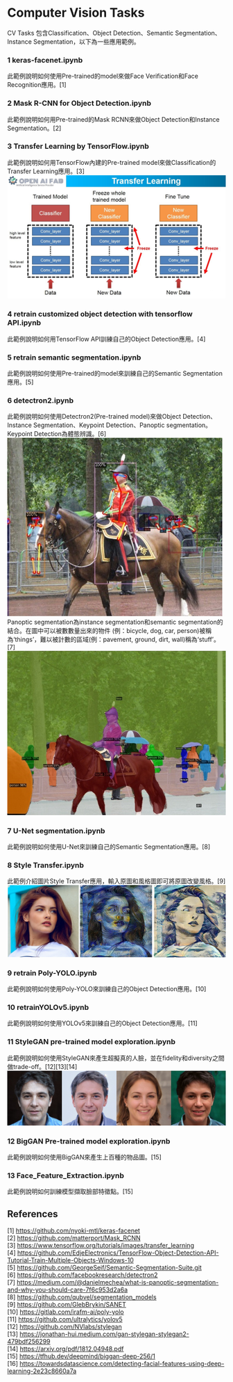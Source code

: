 # Computer Vision Tasks
CV Tasks 包含Classification、Object Detection、Semantic Segmentation、Instance Segmentation，以下為一些應用範例。
### 1 keras-facenet.ipynb
此範例說明如何使用Pre-trained的model來做Face Verification和Face Recognition應用。[1]  
### 2 Mask R-CNN for Object Detection.ipynb
此範例說明如何用Pre-trained的Mask RCNN來做Object Detection和Instance Segmentation。[2]  
### 3 Transfer Learning by TensorFlow.ipynb
此範例說明如何用TensorFlow內建的Pre-trained model來做Classification的Transfer Learning應用。[3]  
![transfer learning](images/01.jpg)  
### 4 retrain customized object detection with tensorflow API.ipynb
此範例說明如何用TensorFlow API訓練自己的Object Detection應用。[4]  
### 5 retrain semantic segmentation.ipynb
此範例說明如何使用Pre-trained的model來訓練自己的Semantic Segmentation應用。[5]  
### 6 detectron2.ipynb
此範例說明如何使用Detectron2(Pre-trained model)來做Object Detection、Instance Segmentation、Keypoint Detection、Panoptic segmentation。  
Keypoint Detection為體態辨識。[6]  
![img02](images/02.jpg)  
Panoptic segmentation為instance segmentation和semantic segmentation的結合。在圖中可以被數數量出來的物件 (例：bicycle, dog, car, person)被稱為‘things’，難以被計數的區域(例：pavement, ground, dirt, wall)稱為‘stuff’。[7]  
![img03](images/03.jpg)  
### 7 U-Net segmentation.ipynb
此範例說明如何使用U-Net來訓練自己的Semantic Segmentation應用。[8]  
### 8 Style Transfer.ipynb
此範例介紹圖片Style Transfer應用，輸入原圖和風格圖即可將原圖改變風格。[9]  
![img04](images/04.jpg)  
### 9 retrain Poly-YOLO.ipynb
此範例說明如何使用Poly-YOLO來訓練自己的Object Detection應用。[10]  
### 10 retrainYOLOv5.ipynb
此範例說明如何使用YOLOv5來訓練自己的Object Detection應用。[11]  
### 11 StyleGAN pre-trained model exploration.ipynb
此範例說明如何使用StyleGAN來產生超擬真的人臉，並在fidelity和diversity之間做trade-off。[12][13][14]  
![img05](images/05.jpg)  
### 12 BigGAN Pre-trained model exploration.ipynb
此範例說明如何使用BigGAN來產生上百種的物品圖。[15]  
### 13 Face_Feature_Extraction.ipynb
此範例說明如何訓練模型擷取臉部特徵點。[15]  

## References
[1] https://github.com/nyoki-mtl/keras-facenet  
[2] https://github.com/matterport/Mask_RCNN  
[3] https://www.tensorflow.org/tutorials/images/transfer_learning  
[4] https://github.com/EdjeElectronics/TensorFlow-Object-Detection-API-Tutorial-Train-Multiple-Objects-Windows-10  
[5] https://github.com/GeorgeSeif/Semantic-Segmentation-Suite.git  
[6] https://github.com/facebookresearch/detectron2  
[7] https://medium.com/@danielmechea/what-is-panoptic-segmentation-and-why-you-should-care-7f6c953d2a6a  
[8] https://github.com/qubvel/segmentation_models  
[9] https://github.com/GlebBrykin/SANET  
[10] https://gitlab.com/irafm-ai/poly-yolo  
[11] https://github.com/ultralytics/yolov5  
[12] https://github.com/NVlabs/stylegan  
[13] https://jonathan-hui.medium.com/gan-stylegan-stylegan2-479bdf256299  
[14] https://arxiv.org/pdf/1812.04948.pdf  
[15] https://tfhub.dev/deepmind/biggan-deep-256/1  
[16] https://towardsdatascience.com/detecting-facial-features-using-deep-learning-2e23c8660a7a

